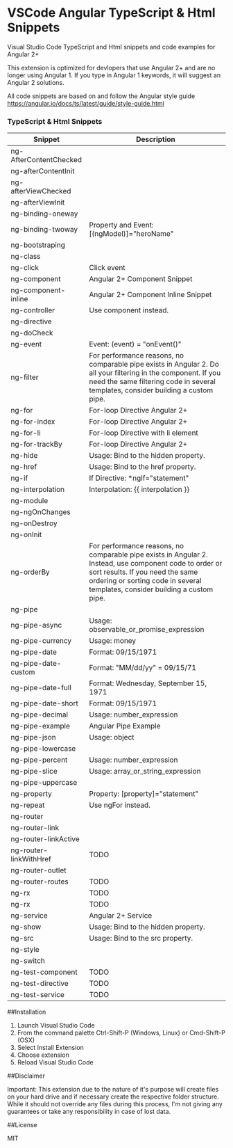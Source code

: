 # VSCode Angular TypeScript & Html Snippets
Visual Studio Code TypeScript and Html snippets and code examples for Angular 2+

This extension is optimized for devlopers that use Angular 2+ and are no longer using Angular 1.
If you type in Angular 1 keywords, it will suggest an Angular 2 solutions.

All code snippets are based on and follow the Angular style guide https://angular.io/docs/ts/latest/guide/style-guide.html

### TypeScript & Html Snippets

| Snippet | Description |
| ------| -----------|
ng-AfterContentChecked | 
ng-afterContentInit | 
ng-afterViewChecked | 
ng-afterViewInit | 
ng-binding-oneway | 
ng-binding-twoway | Property and Event: [(ngModel)]=\"heroName\"
ng-bootstraping | 
ng-class | 
ng-click | Click event
ng-component | Angular 2+ Component Snippet
ng-component-inline | Angular 2+ Component Inline Snippet
ng-controller | Use component instead.
ng-directive | 
ng-doCheck | 
ng-event | Event: (event) = \"onEvent()\"
ng-filter | For performance reasons, no comparable pipe exists in Angular 2. Do all your filtering in the component. If you need the same filtering code in several templates, consider building a custom pipe.
ng-for | For-loop Directive Angular 2+
ng-for-index | For-loop Directive Angular 2+
ng-for-li | For-loop Directive with li element
ng-for-trackBy | For-loop Directive Angular 2+
ng-hide | Usage: Bind to the hidden property.
ng-href | Usage: Bind to the href property.
ng-if | If Directive: *ngIf=\"statement\"
ng-interpolation | Interpolation: {{ interpolation }}
ng-module | 
ng-ngOnChanges | 
ng-onDestroy | 
ng-onInit | 
ng-orderBy | For performance reasons, no comparable pipe exists in Angular 2. Instead, use component code to order or sort results. If you need the same ordering or sorting code in several templates, consider building a custom pipe.
ng-pipe | 
ng-pipe-async | Usage: observable_or_promise_expression | async
ng-pipe-currency | Usage: money | currency:'EUR'
ng-pipe-date | Format: 09/15/1971
ng-pipe-date-custom | Format: \"MM/dd/yy\" = 09/15/71
ng-pipe-date-full | Format: Wednesday, September 15, 1971
ng-pipe-date-short | Format:  09/15/1971
ng-pipe-decimal | Usage: number_expression | decimal[:digitInfo]
ng-pipe-example | Angular  Pipe Example
ng-pipe-json | Usage: object | json
ng-pipe-lowercase | 
ng-pipe-percent | Usage: number_expression | percent[:digitInfo]
ng-pipe-slice | Usage: array_or_string_expression | slice:start[:end]
ng-pipe-uppercase | 
ng-property | Property: [property]=\"statement\"
ng-repeat | Use ngFor instead.
ng-router | 
ng-router-link | 
ng-router-linkActive | 
ng-router-linkWithHref | TODO
ng-router-outlet | 
ng-router-routes | TODO
ng-rx | TODO
ng-rx | TODO
ng-service | Angular 2+ Service
ng-show | Usage: Bind to the hidden property.
ng-src | Usage: Bind to the src property.
ng-style | 
ng-switch | 
ng-test-component | TODO
ng-test-directive | TODO
ng-test-service | TODO


##Installation

1. Launch Visual Studio Code
2. From the command palette Ctrl-Shift-P (Windows, Linux) or Cmd-Shift-P (OSX)
3. Select Install Extension
4. Choose extension
5. Reload Visual Studio Code


##Disclaimer

Important: This extension due to the nature of it's purpose will create
files on your hard drive and if necessary create the respective folder structure.
While it should not override any files during this process, I'm not giving any guarantees
or take any responsibility in case of lost data.


##License

MIT